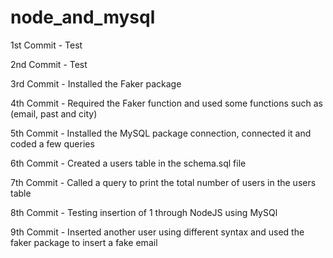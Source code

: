 # node_and_mysql

1st Commit - Test


2nd Commit - Test


3rd Commit - Installed the Faker package 


4th Commit - Required the Faker function and used some functions such as (email, past and city)


5th Commit - Installed the MySQL package connection, connected it and coded a few queries


6th Commit - Created a users table in the schema.sql file


7th Commit -  Called a query to print the total number of users in the users table


8th Commit - Testing insertion of 1 through NodeJS using MySQl


9th Commit - Inserted another user using different syntax and used the faker package to insert a fake email